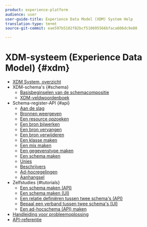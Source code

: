 ```yaml
---
product: experience-platform
audience: user
user-guide-title: Experience Data Model (XDM) System Help
translation-type: tm+mt
source-git-commit: eae597b5102f82bcf510695566bfaca606dc9e80

---
```



# XDM-systeem (Experience Data Model) {#xdm}

* [XDM System, overzicht](home.md)
* XDM-schema&#39;s {#schema}
   * [Basisbeginselen van de schemacompositie](schema/composition.md)
   * [XDM-veldwoordenboek](schema/field-dictionary.md)
* Schema-register-API {#api}
   * [Aan de slag](api/getting-started.md)
   * [Bronnen weergeven](api/list-resources.md)
   * [Een resource opzoeken](api/look-up-resource.md)
   * [Een bron bijwerken](api/update-resource.md)
   * [Een bron vervangen](api/replace-resource.md)
   * [Een bron verwijderen](api/delete-resource.md)
   * [Een klasse maken](api/create-class.md)
   * [Een mix maken](api/create-mixin.md)
   * [Een gegevenstype maken](api/create-data-type.md)
   * [Een schema maken](api/create-schema.md)
   * [Unies](api/unions.md)
   * [Beschrijvers](api/descriptors.md)
   * [Ad-hocregelingen](api/ad-hoc.md)
   * [Aanhangsel](api/appendix.md)
* Zelfstudies {#tutorials}
   * [Een schema maken (API)](tutorials/create-schema-api.md)
   * [Een schema maken (UI)](tutorials/create-schema-ui.md)
   * [Een relatie definiëren tussen twee schema&#39;s (API)](tutorials/relationship-api.md)
   * [Bepaal een verband tussen twee schema&#39;s (UI)](tutorials/relationship-ui.md)
   * [Een ad-hocschema (API) maken](tutorials/ad-hoc.md)
* [Handleiding voor probleemoplossing](troubleshooting-guide.md)
* [API-referentie](https://www.adobe.io/apis/experienceplatform/home/api-reference.html#!acpdr/swagger-specs/schema-registry.yaml)